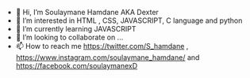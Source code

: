- 👋 Hi, I’m Soulaymane Hamdane AKA Dexter 
- 👀 I’m interested in HTML , CSS, JAVASCRIPT, C language and python
- 🌱 I’m currently learning JAVASCRIPT 
- 💞️ I’m looking to collaborate on ...
- 📫 How to reach me https://twitter.com/S_hamdane ,   
    https://www.instagram.com/soulaymane_hamdane/ and 
    https://facebook.com/soulaymanexD
<!---
Dexter88xD/Dexter88xD is a ✨ special ✨ repository because its `README.md` (this file) appears on your GitHub profile.
You can click the Preview link to take a look at your changes.
--->
